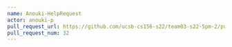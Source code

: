 ```yaml
---
name: Anouki-HelpRequest
actor: anouki-p
pull_request_url: https://github.com/ucsb-cs156-s22/team03-s22-5pm-2/pull/32
pull_request_num: 32
---
```

